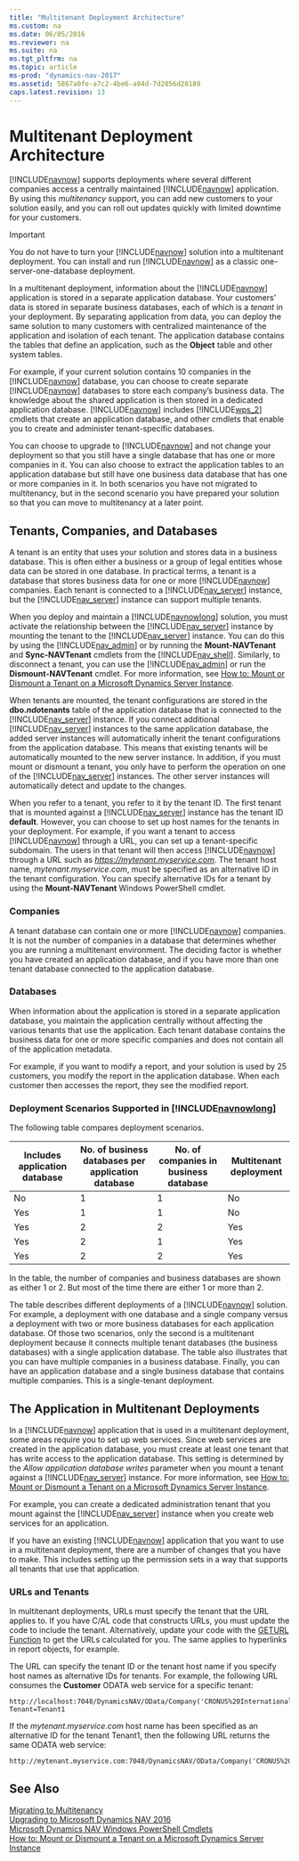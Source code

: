 ```yaml
---
title: "Multitenant Deployment Architecture"
ms.custom: na
ms.date: 06/05/2016
ms.reviewer: na
ms.suite: na
ms.tgt_pltfrm: na
ms.topic: article
ms-prod: "dynamics-nav-2017"
ms.assetid: 5867a0fe-a7c2-4be6-a94d-7d2056d28189
caps.latest.revision: 13
---
```

# Multitenant Deployment Architecture
[!INCLUDE[navnow](includes/navnow_md.md)] supports deployments where several different companies access a centrally maintained [!INCLUDE[navnow](includes/navnow_md.md)] application. By using this *multitenancy* support, you can add new customers to your solution easily, and you can roll out updates quickly with limited downtime for your customers.  
  
> [!IMPORTANT]  
>  You do not have to turn your [!INCLUDE[navnow](includes/navnow_md.md)] solution into a multitenant deployment. You can install and run [!INCLUDE[navnow](includes/navnow_md.md)] as a classic one-server-one-database deployment.  
  
 In a multitenant deployment, information about the [!INCLUDE[navnow](includes/navnow_md.md)] application is stored in a separate application database. Your customers’ data is stored in separate business databases, each of which is a *tenant* in your deployment. By separating application from data, you can deploy the same solution to many customers with centralized maintenance of the application and isolation of each tenant. The application database contains the tables that define an application, such as the **Object** table and other system tables.  
  
 For example, if your current solution contains 10 companies in the [!INCLUDE[navnow](includes/navnow_md.md)] database, you can choose to create separate [!INCLUDE[navnow](includes/navnow_md.md)] databases to store each company’s business data. The knowledge about the shared application is then stored in a dedicated application database. [!INCLUDE[navnow](includes/navnow_md.md)] includes [!INCLUDE[wps_2](includes/wps_2_md.md)] cmdlets that create an application database, and other cmdlets that enable you to create and administer tenant-specific databases.  
  
 You can choose to upgrade to [!INCLUDE[navnow](includes/navnow_md.md)] and not change your deployment so that you still have a single database that has one or more companies in it. You can also choose to extract the application tables to an application database but still have one business data database that has one or more companies in it. In both scenarios you have not migrated to multitenancy, but in the second scenario you have prepared your solution so that you can move to multitenancy at a later point.  
  
## Tenants, Companies, and Databases  
 A tenant is an entity that uses your solution and stores data in a business database. This is often either a business or a group of legal entities whose data can be stored in one database. In practical terms, a tenant is a database that stores business data for one or more [!INCLUDE[navnow](includes/navnow_md.md)] companies. Each tenant is connected to a [!INCLUDE[nav_server](includes/nav_server_md.md)] instance, but the [!INCLUDE[nav_server](includes/nav_server_md.md)] instance can support multiple tenants.  
  
 When you deploy and maintain a [!INCLUDE[navnowlong](includes/navnowlong_md.md)] solution, you must activate the relationship between the [!INCLUDE[nav_server](includes/nav_server_md.md)] instance by mounting the tenant to the [!INCLUDE[nav_server](includes/nav_server_md.md)] instance. You can do this by using the [!INCLUDE[nav_admin](includes/nav_admin_md.md)] or by running the **Mount-NAVTenant** and **Sync-NAVTenant** cmdlets from the [!INCLUDE[nav_shell](includes/nav_shell_md.md)]. Similarly, to disconnect a tenant, you can use the [!INCLUDE[nav_admin](includes/nav_admin_md.md)] or run the **Dismount-NAVTenant** cmdlet. For more information, see [How to: Mount or Dismount a Tenant on a Microsoft Dynamics Server Instance](How-to--Mount%20or%20Dismount%20a%20Tenant%20on%20a%20Microsoft%20Dynamics%20Server%20Instance.md).  
  
 When tenants are mounted, the tenant configurations are stored in the **dbo.$ndo$tenants** table of the application database that is connected to the [!INCLUDE[nav_server](includes/nav_server_md.md)] instance. If you connect additional [!INCLUDE[nav_server](includes/nav_server_md.md)] instances to the same application database, the added server instances will automatically inherit the tenant configurations from the application database. This means that existing tenants will be automatically mounted to the new server instance. In addition, if you must mount or dismount a tenant, you only have to perform the operation on one of the [!INCLUDE[nav_server](includes/nav_server_md.md)] instances. The other server instances will automatically detect and update to the changes.  
  
 When you refer to a tenant, you refer to it by the tenant ID. The first tenant that is mounted against a [!INCLUDE[nav_server](includes/nav_server_md.md)] instance has the tenant ID **default**. However, you can choose to set up host names for the tenants in your deployment. For example, if you want a tenant to access [!INCLUDE[navnow](includes/navnow_md.md)] through a URL, you can set up a tenant-specific subdomain. The users in that tenant will then access [!INCLUDE[navnow](includes/navnow_md.md)] through a URL such as *https://mytenant.myservice.com*. The tenant host name, *mytenant.myservice.com*, must be specified as an alternative ID in the tenant configuration. You can specify alternative IDs for a tenant by using the **Mount-NAVTenant** Windows PowerShell cmdlet.  
  
### Companies  
 A tenant database can contain one or more [!INCLUDE[navnow](includes/navnow_md.md)] companies. It is not the number of companies in a database that determines whether you are running a multitenant environment. The deciding factor is whether you have created an application database, and if you have more than one tenant database connected to the application database.  
  
### Databases  
 When information about the application is stored in a separate application database, you maintain the application centrally without affecting the various tenants that use the application. Each tenant database contains the business data for one or more specific companies and does not contain all of the application metadata.  
  
 For example, if you want to modify a report, and your solution is used by 25 customers, you modify the report in the application database. When each customer then accesses the report, they see the modified report.  
  
### Deployment Scenarios Supported in [!INCLUDE[navnowlong](includes/navnowlong_md.md)]  
 The following table compares deployment scenarios.  
  
|Includes application database|No. of business databases per application database|No. of companies in business database|Multitenant deployment|  
|-----------------------------------|--------------------------------------------------------|-------------------------------------------|----------------------------|  
|No|1|1|No|  
|Yes|1|1|No|  
|Yes|2|2|Yes|  
|Yes|2|1|Yes|  
|Yes|2|2|Yes|  
  
 In the table, the number of companies and business databases are shown as either 1 or 2. But most of the time there are either 1 or more than 2.  
  
 The table describes different deployments of a [!INCLUDE[navnow](includes/navnow_md.md)] solution. For example, a deployment with one database and a single company versus a deployment with two or more business databases for each application database. Of those two scenarios, only the second is a multitenant deployment because it connects multiple tenant databases \(the business databases\) with a single application database. The table also illustrates that you can have multiple companies in a business database. Finally, you can have an application database and a single business database that contains multiple companies. This is a single-tenant deployment.  
  
## The Application in Multitenant Deployments  
 In a [!INCLUDE[navnow](includes/navnow_md.md)] application that is used in a multitenant deployment, some areas require you to set up web services. Since web services are created in the application database, you must create at least one tenant that has write access to the application database. This setting is determined by the *Allow application database writes* parameter when you mount a tenant against a [!INCLUDE[nav_server](includes/nav_server_md.md)] instance. For more information, see [How to: Mount or Dismount a Tenant on a Microsoft Dynamics Server Instance](How-to--Mount%20or%20Dismount%20a%20Tenant%20on%20a%20Microsoft%20Dynamics%20Server%20Instance.md).  
  
 For example, you can create a dedicated administration tenant that you mount against the [!INCLUDE[nav_server](includes/nav_server_md.md)] instance when you create web services for an application.  
  
 If you have an existing [!INCLUDE[navnow](includes/navnow_md.md)] application that you want to use in a multitenant deployment, there are a number of changes that you have to make. This includes setting up the permission sets in a way that supports all tenants that use that application.  
  
### URLs and Tenants  
 In multitenant deployments, URLs must specify the tenant that the URL applies to. If you have C/AL code that constructs URLs, you must update the code to include the tenant. Alternatively, update your code with the [GETURL Function](GETURL-Function.md) to get the URLs calculated for you. The same applies to hyperlinks in report objects, for example.  
  
 The URL can specify the tenant ID or the tenant host name if you specify host names as alternative IDs for tenants. For example, the following URL consumes the **Customer** ODATA web service for a specific tenant:  
  
```  
http://localhost:7048/DynamicsNAV/OData/Company('CRONUS%20International%20Ltd.')/Customer?Tenant=Tenant1  
```  
  
 If the *mytenant.myservice.com* host name has been specified as an alternative ID for the tenant Tenant1, then the following URL returns the same ODATA web service:  
  
```  
http://mytenant.myservice.com:7048/DynamicsNAV/OData/Company('CRONUS%20International%20Ltd.')/Customer  
```  
  
## See Also  
 [Migrating to Multitenancy](Migrating-to-Multitenancy.md)   
 [Upgrading to Microsoft Dynamics NAV 2016](Upgrading-to-Microsoft-Dynamics-NAV-2016.md)   
 [Microsoft Dynamics NAV Windows PowerShell Cmdlets](Microsoft-Dynamics-NAV-Windows-PowerShell-Cmdlets.md)   
 [How to: Mount or Dismount a Tenant on a Microsoft Dynamics Server Instance](How-to--Mount%20or%20Dismount%20a%20Tenant%20on%20a%20Microsoft%20Dynamics%20Server%20Instance.md)